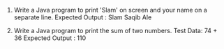 1. Write a Java program to print 'Slam' on screen and your name on a separate line.
Expected Output :
Slam
Saqib Ale

2. Write a Java program to print the sum of two numbers.
Test Data:
74 + 36
Expected Output :
110